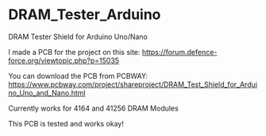 # DRAM_Tester_Arduino
DRAM Tester Shield for Arduino Uno/Nano

I made a PCB for the project on this site: https://forum.defence-force.org/viewtopic.php?p=15035

You can download the PCB from PCBWAY: https://www.pcbway.com/project/shareproject/DRAM_Test_Shield_for_Arduino_Uno_and_Nano.html

Currently works for 4164 and 41256 DRAM Modules

This PCB is tested and works okay!
